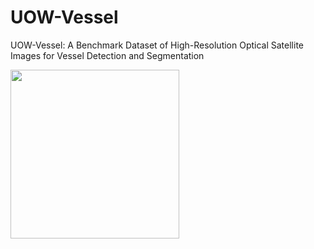 # UOW-Vessel
UOW-Vessel: A Benchmark Dataset of High-Resolution Optical Satellite Images for Vessel Detection and Segmentation

 <img src="https://github.com/ltb801/UOW-Vessel/blob/main/image/visualization.jpg?raw=true" height="270"/>
